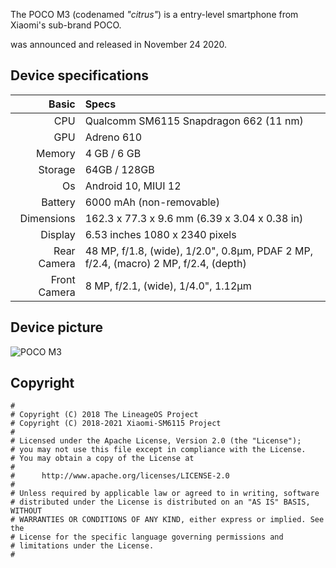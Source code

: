 
The POCO M3 (codenamed _"citrus"_) is a entry-level smartphone from Xiaomi's sub-brand POCO.

was announced and released in November 24 2020.

## Device specifications

Basic   | Specs
-------:|:-------------------------
CPU     | Qualcomm SM6115 Snapdragon 662 (11 nm)
GPU     | Adreno 610
Memory  | 4 GB / 6 GB 
Storage | 64GB / 128GB
Os      | Android 10, MIUI 12
Battery | 6000 mAh (non-removable)
Dimensions | 162.3 x 77.3 x 9.6 mm (6.39 x 3.04 x 0.38 in)
Display |  6.53 inches 1080 x 2340 pixels
Rear Camera  | 48 MP, f/1.8, (wide), 1/2.0", 0.8µm, PDAF 2 MP, f/2.4, (macro) 2 MP, f/2.4, (depth)
Front Camera | 8 MP, f/2.1, (wide), 1/4.0", 1.12µm

## Device picture

![POCO M3](https://fdn2.gsmarena.com/vv/pics/xiaomi/xiaomi-poco-m3-0.jpg "POCO M3")

## Copyright

```
#
# Copyright (C) 2018 The LineageOS Project
# Copyright (C) 2018-2021 Xiaomi-SM6115 Project
#
# Licensed under the Apache License, Version 2.0 (the "License");
# you may not use this file except in compliance with the License.
# You may obtain a copy of the License at
#
#      http://www.apache.org/licenses/LICENSE-2.0
#
# Unless required by applicable law or agreed to in writing, software 
# distributed under the License is distributed on an "AS IS" BASIS, WITHOUT 
# WARRANTIES OR CONDITIONS OF ANY KIND, either express or implied. See the 
# License for the specific language governing permissions and
# limitations under the License.
# 

